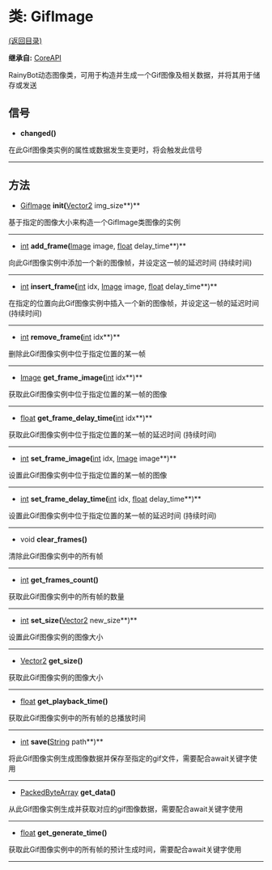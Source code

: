 # 类: GifImage  
[(返回目录)](README.md)  
  
**继承自:** [CoreAPI](CoreAPI.md)  
  
RainyBot动态图像类，可用于构造并生成一个Gif图像及相关数据，并将其用于储存或发送  
  
## 信号 
  
- **changed()**  
  
在此Gif图像类实例的属性或数据发生变更时，将会触发此信号  
  
---  
  
## 方法 
  
- [GifImage](GifImage.md) **init(**[Vector2](https://docs.godotengine.org/en/latest/classes/class_vector2.html) img_size**)**  
  
基于指定的图像大小来构造一个GifImage类图像的实例  
  
---  
  
- [int](https://docs.godotengine.org/en/latest/classes/class_int.html) **add_frame(**[Image](https://docs.godotengine.org/en/latest/classes/class_image.html) image, [float](https://docs.godotengine.org/en/latest/classes/class_float.html) delay_time**)**  
  
向此Gif图像实例中添加一个新的图像帧，并设定这一帧的延迟时间 (持续时间)  
  
---  
  
- [int](https://docs.godotengine.org/en/latest/classes/class_int.html) **insert_frame(**[int](https://docs.godotengine.org/en/latest/classes/class_int.html) idx, [Image](https://docs.godotengine.org/en/latest/classes/class_image.html) image, [float](https://docs.godotengine.org/en/latest/classes/class_float.html) delay_time**)**  
  
在指定的位置向此Gif图像实例中插入一个新的图像帧，并设定这一帧的延迟时间 (持续时间)  
  
---  
  
- [int](https://docs.godotengine.org/en/latest/classes/class_int.html) **remove_frame(**[int](https://docs.godotengine.org/en/latest/classes/class_int.html) idx**)**  
  
删除此Gif图像实例中位于指定位置的某一帧  
  
---  
  
- [Image](https://docs.godotengine.org/en/latest/classes/class_image.html) **get_frame_image(**[int](https://docs.godotengine.org/en/latest/classes/class_int.html) idx**)**  
  
获取此Gif图像实例中位于指定位置的某一帧的图像  
  
---  
  
- [float](https://docs.godotengine.org/en/latest/classes/class_float.html) **get_frame_delay_time(**[int](https://docs.godotengine.org/en/latest/classes/class_int.html) idx**)**  
  
获取此Gif图像实例中位于指定位置的某一帧的延迟时间 (持续时间)  
  
---  
  
- [int](https://docs.godotengine.org/en/latest/classes/class_int.html) **set_frame_image(**[int](https://docs.godotengine.org/en/latest/classes/class_int.html) idx, [Image](https://docs.godotengine.org/en/latest/classes/class_image.html) image**)**  
  
设置此Gif图像实例中位于指定位置的某一帧的图像  
  
---  
  
- [int](https://docs.godotengine.org/en/latest/classes/class_int.html) **set_frame_delay_time(**[int](https://docs.godotengine.org/en/latest/classes/class_int.html) idx, [float](https://docs.godotengine.org/en/latest/classes/class_float.html) delay_time**)**  
  
设置此Gif图像实例中位于指定位置的某一帧的延迟时间 (持续时间)  
  
---  
  
- void **clear_frames()**  
  
清除此Gif图像实例中的所有帧  
  
---  
  
- [int](https://docs.godotengine.org/en/latest/classes/class_int.html) **get_frames_count()**  
  
获取此Gif图像实例中的所有帧的数量  
  
---  
  
- [int](https://docs.godotengine.org/en/latest/classes/class_int.html) **set_size(**[Vector2](https://docs.godotengine.org/en/latest/classes/class_vector2.html) new_size**)**  
  
设置此Gif图像实例的图像大小  
  
---  
  
- [Vector2](https://docs.godotengine.org/en/latest/classes/class_vector2.html) **get_size()**  
  
获取此Gif图像实例的图像大小  
  
---  
  
- [float](https://docs.godotengine.org/en/latest/classes/class_float.html) **get_playback_time()**  
  
获取此Gif图像实例中的所有帧的总播放时间  
  
---  
  
- [int](https://docs.godotengine.org/en/latest/classes/class_int.html) **save(**[String](https://docs.godotengine.org/en/latest/classes/class_string.html) path**)**  
  
将此Gif图像实例生成图像数据并保存至指定的gif文件，需要配合await关键字使用  
  
---  
  
- [PackedByteArray](https://docs.godotengine.org/en/latest/classes/class_packedbytearray.html) **get_data()**  
  
从此Gif图像实例生成并获取对应的gif图像数据，需要配合await关键字使用  
  
---  
  
- [float](https://docs.godotengine.org/en/latest/classes/class_float.html) **get_generate_time()**  
  
获取此Gif图像实例中的所有帧的预计生成时间，需要配合await关键字使用  
  
---  
  

